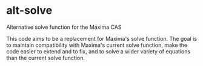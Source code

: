 # alt-solve
Alternative solve function for the Maxima CAS

This code aims to be a replacement for Maxima's solve function. The goal is to maintain compatibility with Maxima's current solve function, make the code easier to extend and to fix, and to solve a wider variety of equations than the current solve function. 
